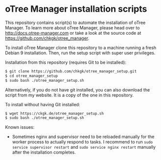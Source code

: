 # oTree Manager installation scripts

This repository contains script(s) to automate the installation of oTree Manager. To learn more about oTree Manager, please head over to <http://docs.otree-manager.com> or take a look at the source code at <https://github.com/chkgk/otree_manager>.


To install oTree Manager clone this repository to a machine running a fresh Debian 9 installation. Then, run the setup script with super user privileges. 

Installation from this repository (requires Git to be installed):
```bash
$ git clone https://github.com/chkgk/otree_manager_setup.git
$ cd otree_manager_setup
$ sudo bash ./otree_manager_setup.sh
``` 

Alternatively, if you do not have git installed, you can also download the script from my website. It is a copy of the one in this repository.

To install without having Git installed:
```bash 
$ wget https://ckgk.de/otree_manager_setup.sh
$ sudo bash ./otree_manager_setup.sh
```

Known issues:
* Sometimes nginx and supervisor need to be reloaded manually for the worker process to actually respond to tasks. I recommend to run ``sudo service supervisor restart`` and ``sudo service nginx restart`` manually after the installation completes.
